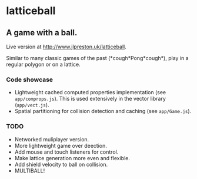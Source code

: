 # latticeball
## A game with a ball.

Live version at <http://www.jlpreston.uk/latticeball>.

Similar to many classic games of the past (\*cough\*Pong\*cough\*), play in a 
regular polygon or on a lattice.


### Code showcase
 * Lightweight cached computed properties implementation (see
   `app/comprops.js`). This is used extensively in the vector library
   (`app/vect.js`).
 * Spatial partitioning for collision detection and caching (see `app/Game.js`).


### TODO
 * Networked muliplayer version.
 * More lightweight game over deection.
 * Add mouse and touch listeners for control.
 * Make lattice generation more even and flexible.
 * Add shield velocity to ball on collision.
 * MULTIBALL!
